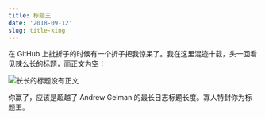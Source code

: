 ```yaml
---
title: 标题王
date: '2018-09-12'
slug: title-king
---
```


在 GitHub 上批折子的时候有一个折子把我惊呆了。我在这里混迹十载，头一回看见辣么长的标题，而正文为空：

![长长的标题没有正文](https://user-images.githubusercontent.com/163582/45439713-2eada080-b680-11e8-927f-f96e750eaebc.png#border)

你赢了，应该是超越了 Andrew Gelman 的最长日志标题长度。寡人特封你为标题王。

